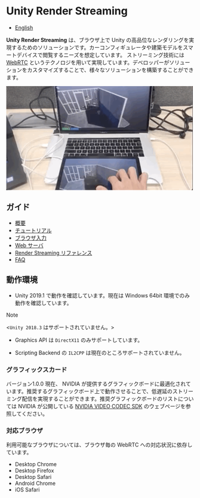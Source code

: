 # Unity Render Streaming

- [English](../index.md)

**Unity Render Streaming** は、ブラウザ上で Unity の高品位なレンダリングを実現するためのソリューションです。カーコンフィギュレータや建築モデルをスマートデバイスで閲覧するニーズを想定しています。
ストリーミング技術には [WebRTC](https://webrtc.org/) というテクノロジを用いて実現しています。デベロッパーがソリューションをカスタマイズすることで、様々なソリューションを構築することができます。

<img src="../images/multitouch.gif" width=500 align=center>

## ガイド

* [概要](overview.md)
* [チュートリアル](tutorial.md)
* [ブラウザ入力](input.md)
* [Web サーバ](webserver.md)
* [Render Streaming リファレンス](class-renderstreaming.md)
* [FAQ](faq.md)


## 動作環境

- Unity 2019.1 で動作を確認しています。現在は Windows 64bit 環境でのみ動作を確認しています。

> [!NOTE]
> <`Unity 2018.3` はサポートされていません。>

- Graphics API は `DirectX11` のみサポートしています。

- Scripting Backend の `IL2CPP` は現在のところサポートされていません。

### グラフィックスカード

バージョン1.0.0 現在、 NVIDIA が提供するグラフィックボードに最適化されています。推奨するグラフィックボード上で動作させることで、低遅延のストリーミング配信を実現することができます。推奨グラフィックボードのリストについては NVIDIA が公開している [NVIDIA VIDEO CODEC SDK](https://developer.nvidia.com/video-encode-decode-gpu-support-matrix) のウェブページを参照してください。

### 対応ブラウザ

利用可能なブラウザについては、ブラウザ毎の WebRTC への対応状況に依存しています。

- Desktop Chrome
- Desktop Firefox
- Desktop Safari
- Android Chrome
- iOS Safari
